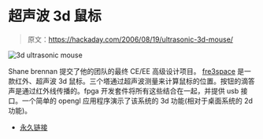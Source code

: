 # 超声波 3d 鼠标

> 原文：<https://hackaday.com/2006/08/19/ultrasonic-3d-mouse/>

![3d ultrasonic mouse](img/e919e2ea3d054dcd2fffc881029ec9f4.png)

Shane brennan 提交了他的团队的最终 CE/EE 高级设计项目。 [fre3space](http://fre3space.dforge.cse.ucsc.edu/) 是一款红外、超声波 3d 鼠标。三个塔通过超声波测量来计算鼠标的位置。按钮的滴答声是通过红外线传播的。fpga 开发套件将所有这些结合在一起，并提供 usb 接口。一个简单的 opengl 应用程序演示了该系统的 3d 功能(相对于桌面系统的 2d 功能)。

*   [永久链接](http://fre3space.dforge.cse.ucsc.edu/)